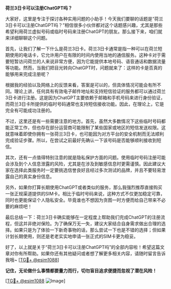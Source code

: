 **荷兰3日卡可以注册ChatGPT吗？**

大家好，这里是专注于探讨各种实用问题的小助手！今天我们要聊的话题是“荷兰3日卡可以注册ChatGPT吗？”相信很多小伙伴都对这个话题感兴趣，尤其是那些希望利用荷兰虚拟号码或临时号码来注册ChatGPT的朋友。那么接下来，咱们就来详细聊聊这个问题。

首先，让我们了解一下什么是荷兰3日卡。荷兰3日卡通常是指一种可以在荷兰短期使用的电话卡，它允许用户在有限的时间内使用当地的通信服务。这种卡对于需要短暂访问荷兰的人来说非常方便，因为它能提供本地号码、语音通话和数据流量等功能。然而，当我们把目光转向ChatGPT时，问题就来了：这样的卡是否真的能够用来完成注册呢？

根据我的经验以及网络上的反馈来看，答案是可以的，但具体情况可能会有所不同。理论上讲，任何具有有效电子邮件地址和支持短信验证的服务都可以通过荷兰3日卡进行注册。这是因为ChatGPT主要依赖于邮箱和手机号码来进行身份验证，而荷兰3日卡所提供的临时号码通常也支持短信接收功能。因此，在理论上，它是完全有可能成功注册的。

不过，这里还是有一些需要注意的地方。首先，虽然大多数情况下这些临时号码都能正常工作，但也存在部分运营商可能限制了某些国家或地区的短信发送权限。这就意味着即使你拥有一张荷兰3日卡，也可能因为对方平台的安全机制而无法顺利完成验证步骤。所以，在尝试之前最好先确认一下该号码是否能够顺利接收到短信。

其次，还有一点值得特别注意的就是隐私保护方面的问题。使用临时号码注册可能会涉及到个人信息泄露的风险，尤其是在涉及到敏感信息时更需谨慎。因此建议大家在选择此类服务时一定要挑选信誉良好且经过多次测试的品牌，并且不要轻易泄露自己的真实身份信息。

另外，如果你打算长期使用ChatGPT或者类似的服务，那么我强烈推荐直接购买一张正规渠道提供的SIM卡。相比于临时号码来说，这种方式不仅更加稳定可靠，同时也更能保证个人隐私安全。毕竟谁也不想因为贪图一时方便而给自己带来不必要的麻烦吧！

最后总结一下：荷兰3日卡确实能够在一定程度上帮助我们完成ChatGPT的注册流程，但这并非绝对保险。为了确保万无一失，建议大家结合自身需求做出合理的选择。如果只是为了体验一下新奇事物的话，那么尝试一下也是不错的选择；但如果计划长期使用，则还是老老实实地申请一张正式的SIM卡更为稳妥。

好了，以上就是关于“荷兰3日卡可以注册ChatGPT吗”的全部内容啦！希望这篇文章对你有所帮助。如果你还有其他疑问或者想了解更多相关内容，请随时留言告诉我哦~ [[TG💪+ @esim1088](https://t.me/s/esim1088)]

**记住，无论做什么事情都要量力而行，切勿盲目追求便捷而忽视了潜在风险！** 

[[TG💪+ @esim1088](https://t.me/s/esim1088) ![Image](https://i.postimg.cc/4NQfJmqS/Snipaste-2025-05-13-00-14-12.png)]
